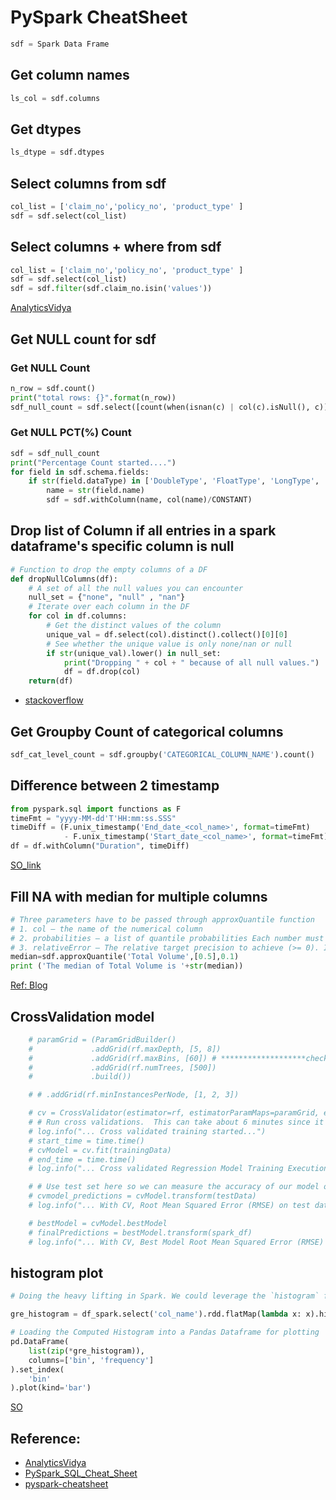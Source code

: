 # PySpark CheatSheet

```py
sdf = Spark Data Frame 
```

## Get column names
```py
ls_col = sdf.columns
```

## Get dtypes
```py
ls_dtype = sdf.dtypes
```

## Select columns from sdf

```py
col_list = ['claim_no','policy_no', 'product_type' ]  
sdf = sdf.select(col_list)
```
## Select columns + where from sdf

```py
col_list = ['claim_no','policy_no', 'product_type' ]  
sdf = sdf.select(col_list)
sdf = sdf.filter(sdf.claim_no.isin('values'))
```
[AnalyticsVidya](https://www.analyticsvidhya.com/blog/2016/10/spark-dataframe-and-operations/)

## Get NULL count for sdf

### Get NULL Count

```py
n_row = sdf.count()
print("total rows: {}".format(n_row))
sdf_null_count = sdf.select([count(when(isnan(c) | col(c).isNull(), c)).alias(c) for c in sdf.columns])
```

### Get NULL PCT(%) Count
```py
sdf = sdf_null_count 
print("Percentage Count started....")
for field in sdf.schema.fields:
    if str(field.dataType) in ['DoubleType', 'FloatType', 'LongType', 'IntegerType', 'DecimalType']:
        name = str(field.name)
        sdf = sdf.withColumn(name, col(name)/CONSTANT)
```

## Drop list of Column if all entries in a spark dataframe's specific column is null

```py
# Function to drop the empty columns of a DF
def dropNullColumns(df):
    # A set of all the null values you can encounter
    null_set = {"none", "null" , "nan"}
    # Iterate over each column in the DF
    for col in df.columns:
        # Get the distinct values of the column
        unique_val = df.select(col).distinct().collect()[0][0]
        # See whether the unique value is only none/nan or null
        if str(unique_val).lower() in null_set:
            print("Dropping " + col + " because of all null values.")
            df = df.drop(col)
    return(df)
```

- [stackoverflow](https://stackoverflow.com/questions/45629781/drop-if-all-entries-in-a-spark-dataframes-specific-column-is-null)


## Get Groupby Count of categorical columns

```py
sdf_cat_level_count = sdf.groupby('CATEGORICAL_COLUMN_NAME').count() 
```

## Difference between 2 timestamp
```py
from pyspark.sql import functions as F
timeFmt = "yyyy-MM-dd'T'HH:mm:ss.SSS"
timeDiff = (F.unix_timestamp('End_date_<col_name>', format=timeFmt)
            - F.unix_timestamp('Start_date_<col_name>', format=timeFmt))
df = df.withColumn("Duration", timeDiff)
```

[SO_link](https://stackoverflow.com/questions/44821206/pyspark-difference-between-two-dates-cast-timestamptype-datediff?rq=1)

## Fill NA with median for multiple columns 

```py
# Three parameters have to be passed through approxQuantile function
# 1. col – the name of the numerical column
# 2. probabilities – a list of quantile probabilities Each number must belong to [0, 1]. For example 0 is the minimum, 0.5 is the median, 1 is the maximum.
# 3. relativeError – The relative target precision to achieve (>= 0). If set to zero, the exact quantiles are computed, which could be very expensive. Note that values greater than 1 are accepted but give the same result as 1.
median=sdf.approxQuantile('Total Volume',[0.5],0.1)
print ('The median of Total Volume is '+str(median))
```

[Ref: Blog](https://blog.usejournal.com/data-wrangling-in-pyspark-4cb3c88ca4e0)

## CrossValidation model

```py
    # paramGrid = (ParamGridBuilder()
    #             .addGrid(rf.maxDepth, [5, 8])
    #             .addGrid(rf.maxBins, [60]) # *******************check this parameter**********************
    #             .addGrid(rf.numTrees, [500])
    #             .build())

    # # .addGrid(rf.minInstancesPerNode, [1, 2, 3])

    # cv = CrossValidator(estimator=rf, estimatorParamMaps=paramGrid, evaluator=evaluator, numFolds=3)
    # # Run cross validations.  This can take about 6 minutes since it is training over 20 trees!
    # log.info("... Cross validated training started...")
    # start_time = time.time()
    # cvModel = cv.fit(trainingData)
    # end_time = time.time()
    # log.info("... Cross validated Regression Model Training Execution Time: {} seconds".format(end_time-start_time))

    # # Use test set here so we can measure the accuracy of our model on new data
    # cvmodel_predictions = cvModel.transform(testData)
    # log.info("... With CV, Root Mean Squared Error (RMSE) on test data = {}".format(evaluator.evaluate(cvmodel_predictions)))

    # bestModel = cvModel.bestModel
    # finalPredictions = bestModel.transform(spark_df)
    # log.info("... With CV, Best Model Root Mean Squared Error (RMSE) on full data = {}".format(evaluator.evaluate(finalPredictions)))
```

## histogram plot

```py
# Doing the heavy lifting in Spark. We could leverage the `histogram` function from the RDD api

gre_histogram = df_spark.select('col_name').rdd.flatMap(lambda x: x).histogram(11)

# Loading the Computed Histogram into a Pandas Dataframe for plotting
pd.DataFrame(
    list(zip(*gre_histogram)), 
    columns=['bin', 'frequency']
).set_index(
    'bin'
).plot(kind='bar')
```

[SO](https://stackoverflow.com/questions/39154325/pyspark-show-histogram-of-a-data-frame-column)

## Reference:

- [AnalyticsVidya](https://www.analyticsvidhya.com/blog/2016/10/spark-dataframe-and-operations/)
- [PySpark_SQL_Cheat_Sheet](https://s3.amazonaws.com/assets.datacamp.com/blog_assets/PySpark_SQL_Cheat_Sheet_Python.pdf)
- [pyspark-cheatsheet](https://www.qubole.com/resources/pyspark-cheatsheet/)

